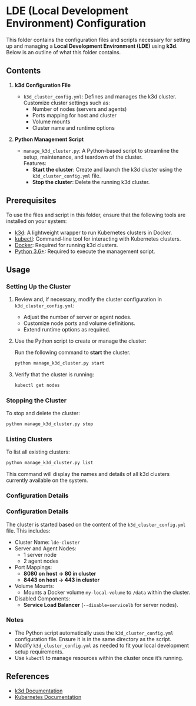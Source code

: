 # LDE (Local Development Environment) Configuration

This folder contains the configuration files and scripts necessary for setting up and managing a **Local Development Environment (LDE)** using **k3d**. Below is an outline of what this folder contains.

## Contents

1. **k3d Configuration File**
   - `k3d_cluster_config.yml`: Defines and manages the k3d cluster. Customize cluster settings such as:
      - Number of nodes (servers and agents)
      - Ports mapping for host and cluster
      - Volume mounts
      - Cluster name and runtime options

2. **Python Management Script**
   - `manage_k3d_cluster.py`: A Python-based script to streamline the setup, maintenance, and teardown of the cluster.  
     Features:
      - **Start the cluster**: Create and launch the k3d cluster using the `k3d_cluster_config.yml` file.
      - **Stop the cluster**: Delete the running k3d cluster.

## Prerequisites

To use the files and script in this folder, ensure that the following tools are installed on your system:

- [k3d](https://k3d.io): A lightweight wrapper to run Kubernetes clusters in Docker.
- [kubectl](https://kubernetes.io/docs/tasks/tools/install-kubectl/): Command-line tool for interacting with Kubernetes clusters.
- [Docker](https://www.docker.com/): Required for running k3d clusters.
- [Python 3.6+](https://www.python.org/): Required to execute the management script.

## Usage

### Setting Up the Cluster

1. Review and, if necessary, modify the cluster configuration in `k3d_cluster_config.yml`:
   - Adjust the number of server or agent nodes.
   - Customize node ports and volume definitions.
   - Extend runtime options as required.

2. Use the Python script to create or manage the cluster:

   Run the following command to **start** the cluster.
   ```bash
   python manage_k3d_cluster.py start
   ```

3. Verify that the cluster is running:
   ```bash
   kubectl get nodes
   ```

### Stopping the Cluster

To stop and delete the cluster:
```bash
python manage_k3d_cluster.py stop
```
### Listing Clusters

To list all existing clusters:
```bash
python manage_k3d_cluster.py list
```
This command will display the names and details of all k3d clusters currently available on the system.

### Configuration Details
### Configuration Details

The cluster is started based on the content of the `k3d_cluster_config.yml` file. This includes:
- Cluster Name: `lde-cluster`
- Server and Agent Nodes:
   - 1 server node
   - 2 agent nodes
- Port Mappings:
   - **8080 on host → 80 in cluster**
   - **8443 on host → 443 in cluster**
- Volume Mounts:
   - Mounts a Docker volume `my-local-volume` to `/data` within the cluster.
- Disabled Components:
   - **Service Load Balancer** (`--disable=servicelb` for server nodes).

### Notes

- The Python script automatically uses the `k3d_cluster_config.yml` configuration file. Ensure it is in the same directory as the script.
- Modify `k3d_cluster_config.yml` as needed to fit your local development setup requirements.
- Use `kubectl` to manage resources within the cluster once it’s running.

## References

- [k3d Documentation](https://k3d.io)
- [Kubernetes Documentation](https://kubernetes.io/docs/home/)